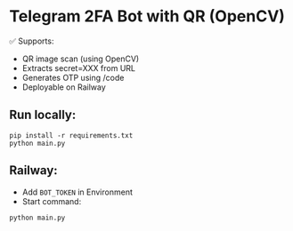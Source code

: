 # Telegram 2FA Bot with QR (OpenCV)

✅ Supports:
- QR image scan (using OpenCV)
- Extracts secret=XXX from URL
- Generates OTP using /code
- Deployable on Railway

## Run locally:
```
pip install -r requirements.txt
python main.py
```

## Railway:
- Add `BOT_TOKEN` in Environment
- Start command:
```
python main.py
```
